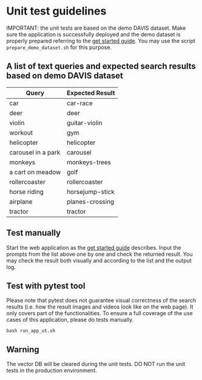 # Unit test guidelines
IMPORTANT: the unit tests are based on the demo DAVIS dataset. Make sure the application is successfully deployed and the demo dataset is properly prepared referring to the [get started guide](../docs/user-guide/get-started.md). You may use the script `prepare_demo_dataset.sh` for this purpose.

## A list of text queries and expected search results based on demo DAVIS dataset

| Query                  | Expected Result   |
|------------------------|-------------------|
| car                   | car-race          |
| deer                  | deer              |
| violin                | guitar-violin     |
| workout               | gym               |
| helicopter            | helicopter        |
| carousel in a park    | carousel          |
| monkeys               | monkeys-trees     |
| a cart on meadow      | golf              |
| rollercoaster         | rollercoaster     |
| horse riding          | horsejump-stick   |
| airplane              | planes-crossing   |
| tractor               | tractor           |

## Test manually
Start the web application as the [get started guide](../docs/user-guide/get-started.md) describes. Input the prompts from the list above one by one and check the returned result. You may check the result both visually and according to the list and the output log.

## Test with pytest tool
Please note that pytest does not guarantee visual correctness of the search results (i.e. how the result images and videos look like on the web page). It only covers part of the functionalities. To ensure a full coverage of the use cases of this application, please do tests manually.

```
bash run_app_ut.sh
```

## Warning
The vector DB will be cleared during the unit tests. DO NOT run the unit tests in the production environment.